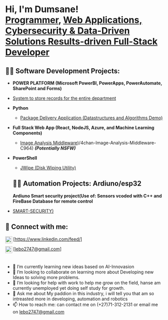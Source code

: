 <h1>Hi, I'm Dumsane! <br/><a href="https://github.com/DumsaneThemba">Programmer</a>, <a href="https://www.linkedin.com/in/feed/">Web Applications, Cybersecurity & Data-Driven Solutions 
Results-driven Full-Stack Developer</a></h1>

<h2>👨‍💻 Software Development Projects:</h2>

 - <b>POWER PLATFORM (Microsoft PowerBI, PowerApps, PowerAutomate, SharePoint and Forms)</b>
  - [System to store records for the entire department](https://github.com/DumsaneThemba/RECORD-MANAGEMENT-APP)
  
- <b>Python</b>
  - [Package Delivery Application (Datastructures and Algorithms Demo)](https://github.com/DumsaneThemba/PACKAGE-DELIVERY)
- <b>Full Stack Web App (React, NodeJS, Azure, and Machine Learning Components)</b>
  - [Image Analysis Middleware](https://github.com/DumsaneThemba/4chan-image-Analysisi-Middleware-C964))/4chan-Image-Analysis-Middleware-C964) <b><i>(Potentially NSFW)</b></i>
- <b>PowerShell</b>
 
  - [JWipe (Disk Wiping Utility)](https://github.com/DumsaneThemba/Jwipe.powerShel)

  <h2>👨‍💻 Automation Projects: Ardiuno/esp32</h2>

  <b> Ardiuno Smart security project(Use of: Sensors vcoded with C++ and FireBase Database for remote control </b>
  
 - [SMART-SECURITY)](https://github.com/DumsaneThemba/Automation-SMART-SECURITY)
   
<h2> 🤳 Connect with me:</h2>

[<img align="left" alt="JoshMadakor | LinkedIn" width="22px" src="https://cdn.jsdelivr.net/npm/simple-icons@v3/icons/linkedin.svg" />https://www.linkedin.com/feed/]

[<img align="left" alt="JoshMadakor | Instagram" width="22px" src="https://encrypted-tbn0.gstatic.com/images?q=tbn:ANd9GcQGaM8sS31FeilF1Tgicg7NQ8W7pcvYNg0mkA&s" />lebo2747@gmail.com]

[Gmail]: lebo2747@gmail.com
[linkedin]: https://www.linkedin.com/in/lebo-dumsane-649210285




<h1>  </h1>



- 🌱 I’m currently learning new ideas based on AI-Innovasion
- 👯 I’m looking to collaborate on learning more about Developing new Ideas to solving more problems.
- 🤔 I’m looking for help with work to help me grow on the field, hanse am currently unemployed yet doing self study for growth.
- 💬 Ask me about My paddion in this industry, i will tell you that am so intreasted more in developing, automation and robotics
- 📫 How to reach me: can contact me on (+27)71-312-2131 or email me on lebo2747@gmail.com

